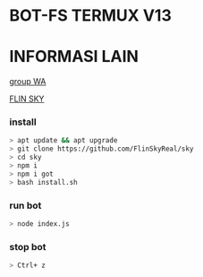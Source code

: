 
# BOT-FS TERMUX V13

# INFORMASI LAIN
[group WA](https://chat.whatsapp.com/JG4yqRO7jIx508PeRNXowL)

[FLIN SKY](https://wa.me/message/ZJNPUGXUUKUJG1)

### install

```sh
> apt update && apt upgrade
> git clone https://github.com/FlinSkyReal/sky
> cd sky
> npm i 
> npm i got
> bash install.sh
```
### run bot 

```sh
> node index.js
```
### stop bot

```sh
> Ctrl+ z
```

